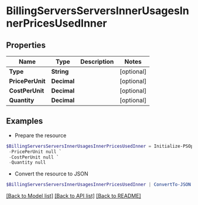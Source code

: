 # BillingServersServersInnerUsagesInnerPricesUsedInner
## Properties

Name | Type | Description | Notes
------------ | ------------- | ------------- | -------------
**Type** | **String** |  | [optional] 
**PricePerUnit** | **Decimal** |  | [optional] 
**CostPerUnit** | **Decimal** |  | [optional] 
**Quantity** | **Decimal** |  | [optional] 

## Examples

- Prepare the resource
```powershell
$BillingServersServersInnerUsagesInnerPricesUsedInner = Initialize-PSOpenAPIToolsBillingServersServersInnerUsagesInnerPricesUsedInner  -Type null `
 -PricePerUnit null `
 -CostPerUnit null `
 -Quantity null
```

- Convert the resource to JSON
```powershell
$BillingServersServersInnerUsagesInnerPricesUsedInner | ConvertTo-JSON
```

[[Back to Model list]](../README.md#documentation-for-models) [[Back to API list]](../README.md#documentation-for-api-endpoints) [[Back to README]](../README.md)

